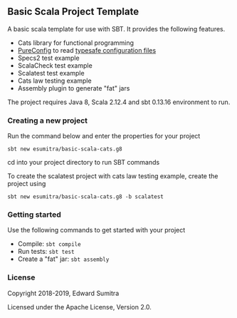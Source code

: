 ## Basic Scala Project Template
A basic scala template for use with SBT. It provides the following features.

 - Cats library for functional programming
 - [PureConfig](https://pureconfig.github.io/) to read [typesafe configuration files](https://github.com/lightbend/config)
 - Specs2 test example
 - ScalaCheck test example
 - Scalatest test example
 - Cats law testing example
 - Assembly plugin to generate "fat" jars
 
The project requires Java 8, Scala 2.12.4 and sbt 0.13.16 environment to run.

### Creating a new project
Run the command below and enter the properties for your project

`sbt new esumitra/basic-scala-cats.g8`

cd into your project directory to run SBT commands

To create the scalatest project with cats law testing example, create the project using

`sbt new esumitra/basic-scala-cats.g8 -b scalatest`

### Getting started
 Use the following commands to get started with your project

 - Compile: `sbt compile`
 - Run tests: `sbt test`
 - Create a "fat" jar: `sbt assembly`

### License
Copyright 2018-2019, Edward Sumitra

Licensed under the Apache License, Version 2.0.
